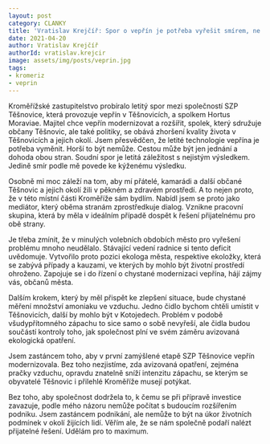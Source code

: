```yaml
---
layout: post
category: CLANKY
title: 'Vratislav Krejčíř: Spor o vepřín je potřeba vyřešit smírem, ne soudy'
date: 2021-04-20
author: Vratislav Krejčíř
authorId: vratislav.krejcir
image: assets/img/posts/veprin.jpg
tags: 
- kromeriz
- veprin
---
```

Kroměřížské zastupitelstvo probíralo letitý spor mezi společností SZP Těšnovice, která provozuje vepřín v Těšnovicích, a spolkem Hortus Moraviae. Majitel chce vepřín modernizovat a rozšířit, spolek, který sdružuje občany Těšnovic, ale také politiky, se obává zhoršení kvality života v Těšnovicích a jejich okolí. Jsem přesvědčen, že letité technologie vepřína je potřeba vyměnit. Horší to být nemůže. Cestou může být jen jednání a dohoda obou stran. Soudní spor je letitá záležitost s nejistým výsledkem. Jedině smír podle mě povede ke kýženému výsledku.

Osobně mi moc záleží na tom, aby mí přátelé, kamarádi a další občané Těšnovic a jejich okolí žili v pěkném a zdravém prostředí. A to nejen proto, že v této místní části Kroměříže sám bydlím. Nabídl jsem se proto jako mediátor, který oběma stranám zprostředkuje dialog. Vznikne pracovní skupina, která by měla v ideálním případě dospět k řešení přijatelnému pro obě strany.

Je třeba zmínit, že v minulých volebních obdobích město pro vyřešení problému mnoho neudělalo. Stávající vedení radnice si tento deficit uvědomuje. Vytvořilo proto pozici ekologa města, respektive ekoložky, která se zabývá případy a kauzami, ve kterých by mohlo být životní prostředí ohroženo. Zapojuje se i do řízení o chystané modernizaci vepřína, hájí zájmy vás, občanů města.

Dalším krokem, který by měl přispět ke zlepšení situace, bude chystané měření množství amoniaku ve vzduchu. Jedno čidlo bychom chtěli umístit v Těšnovicích, další by mohlo být v Kotojedech. Problém v podobě všudypřítomného zápachu to sice samo o sobě nevyřeší, ale čidla budou součástí kontroly toho, jak společnost plní ve svém záměru avizovaná ekologická opatření.

Jsem zastáncem toho, aby v první zamýšlené etapě SZP Těšnovice vepřín modernizovala. Bez toho nezjistíme, zda avizovaná opatření, zejména pračky vzduchu, opravdu znatelně sníží intenzitu zápachu, se kterým se obyvatelé Těšnovic i přilehlé Kroměříže musejí potýkat.

Bez toho, aby společnost dodržela to, k čemu se při přípravě investice zavazuje, podle mého názoru nemůže počítat s budoucím rozšířením podniku. Jsem zastáncem podnikání, ale nemůže to být na úkor životních podmínek v okolí žijících lidí. Věřím ale, že se nám společně podaří nalézt přijatelné řešení. Udělám pro to maximum.
